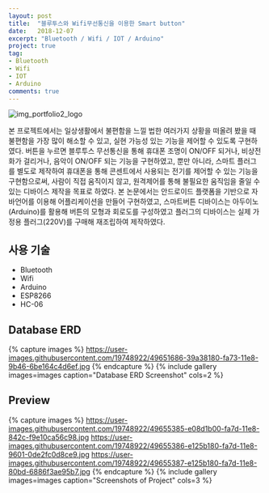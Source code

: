 ```yaml
---
layout: post
title:  "블루투스와 Wifi무선통신을 이용한 Smart button"
date:   2018-12-07
excerpt: "Bluetooth / Wifi / IOT / Arduino"
project: true
tag:
- Bluetooth
- Wifi
- IOT
- Arduino
comments: true
---
```


![img_portfolio2_logo](https://user-images.githubusercontent.com/19748922/49652813-7624ac80-fa76-11e8-89e2-ea62a43805ed.jpg)

    
<center>
<!-- <iframe src="https://ghbtns.com/github-btn.html?user=hamyongjae&repo=Alpha&type=star&count=true&size=large" frameborder="0" scrolling="0" width="160px" height="30px"></iframe>
<iframe src="https://ghbtns.com/github-btn.html?user=hamyongjaes&repo=Alpha&type=watch&count=true&size=large&v=2" frameborder="0" scrolling="0" width="160px" height="30px"></iframe> -->

</center>

 본 프로젝트에서는 일상생활에서 불편함을 느낄 법한 여러가지 상황을 떠올려 봤을 때 불편함을 가장 많이 해소할 수 있고, 실현 가능성 있는 기능을 제어할 수 있도록 구현하였다. 버튼을 누르면 블루투스 무선통신을 통해 휴대폰 조명이 ON/OFF 되거나, 비상전화가 걸리거나, 음악이 ON/OFF 되는 기능을 구현하였고, 뿐만 아니라, 스마트 플러그를 별도로 제작하여 휴대폰을 통해 콘센트에서 사용되는 전기를 제어할 수 있는 기능을 구현함으로써, 사람이 직접 움직이지 않고, 원격제어를 통해 불필요한 움직임을 줄일 수 있는 디바이스 제작을 목표로 하였다. 본 논문에서는 안드로이드 플랫폼을 기반으로 자바언어를 이용해 어플리케이션을 만들어 구현하였고, 스마트버튼 디바이스는 아두이노(Arduino)를 활용해 버튼의 모형과 회로도를 구성하였고 플러그의 디바이스는 실제 가정용 플러그(220V)를 구매해 재조립하여 제작하였다.

## 사용 기술
* Bluetooth
* Wifi
* Arduino
* ESP8266
* HC-06

## Database ERD 

{% capture images %}
https://user-images.githubusercontent.com/19748922/49651686-39a38180-fa73-11e8-9b46-6be164c4d6ef.jpg
{% endcapture %}
{% include gallery images=images caption="Database ERD Screenshot" cols=2 %}

## Preview

{% capture images %}
	https://user-images.githubusercontent.com/19748922/49655385-e08d1b00-fa7d-11e8-842c-f9e10ca56c98.jpg
	https://user-images.githubusercontent.com/19748922/49655386-e125b180-fa7d-11e8-9601-0de2fc0d8ce9.jpg
	https://user-images.githubusercontent.com/19748922/49655387-e125b180-fa7d-11e8-80bd-6886f3ae95b7.jpg
{% endcapture %}
{% include gallery images=images caption="Screenshots of Project" cols=3 %}


